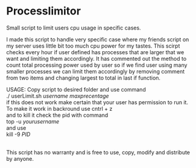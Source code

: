 # Processlimitor
Small script to limit users cpu usage in specific cases. 

I made this script to handle very specific case where my friends script on my server uses little bit too much cpu power for my tastes. This scirpt checks every hour if user defined has processes that are larger that we want and limiting them accordingly. It has commented out the method to count total processing power used by user so if we find user using many smaller processes we can limit them accordingly by removing comment from two items and changing largest to total in last if function.

USAGE: 
Copy script to desired folder and use command<br>
./ userLimit.sh <i>username maxprecentage</i><br>
if this does not work make certain that your user has permission to run it. <br>
To make it work in backround use cntrl + z<br>
and to kill it check the pid with command<br>
top -u <i>yourusername</i><br>
and use<br>
kill -9 <i>PID</i><br><br>


This script has no warranty and is free to use, copy, modify and distribute by anyone.
